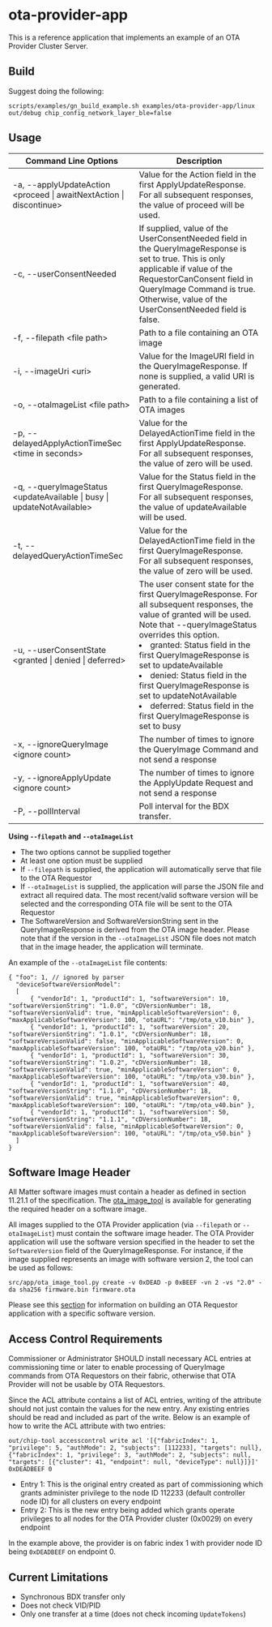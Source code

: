 ﻿# ota-provider-app

This is a reference application that implements an example of an OTA Provider
Cluster Server.

## Build

Suggest doing the following:

```
scripts/examples/gn_build_example.sh examples/ota-provider-app/linux out/debug chip_config_network_layer_ble=false
```

## Usage

| Command Line Options                                                     | Description                                                                                                                                                                                                                                                                                                                                                                                                                            |
| ------------------------------------------------------------------------ | -------------------------------------------------------------------------------------------------------------------------------------------------------------------------------------------------------------------------------------------------------------------------------------------------------------------------------------------------------------------------------------------------------------------------------------- |
| -a, --applyUpdateAction \<proceed \| awaitNextAction \| discontinue\>    | Value for the Action field in the first ApplyUpdateResponse.<br>For all subsequent responses, the value of proceed will be used.                                                                                                                                                                                                                                                                                                       |
| -c, --userConsentNeeded                                                  | If supplied, value of the UserConsentNeeded field in the QueryImageResponse is set to true. This is only applicable if value of the RequestorCanConsent field in QueryImage Command is true.<br>Otherwise, value of the UserConsentNeeded field is false.                                                                                                                                                                              |
| -f, --filepath \<file path\>                                             | Path to a file containing an OTA image                                                                                                                                                                                                                                                                                                                                                                                                 |
| -i, --imageUri \<uri\>                                                   | Value for the ImageURI field in the QueryImageResponse. If none is supplied, a valid URI is generated.                                                                                                                                                                                                                                                                                                                                 |
| -o, --otaImageList \<file path\>                                         | Path to a file containing a list of OTA images                                                                                                                                                                                                                                                                                                                                                                                         |
| -p, --delayedApplyActionTimeSec \<time in seconds\>                      | Value for the DelayedActionTime field in the first ApplyUpdateResponse.<br>For all subsequent responses, the value of zero will be used.                                                                                                                                                                                                                                                                                               |
| -q, --queryImageStatus \<updateAvailable \| busy \| updateNotAvailable\> | Value for the Status field in the first QueryImageResponse.<br>For all subsequent responses, the value of updateAvailable will be used.                                                                                                                                                                                                                                                                                                |
| -t, --delayedQueryActionTimeSec <time>                                   | Value for the DelayedActionTime field in the first QueryImageResponse.<br>For all subsequent responses, the value of zero will be used.                                                                                                                                                                                                                                                                                                |
| -u, --userConsentState \<granted \| denied \| deferred\>                 | The user consent state for the first QueryImageResponse. For all subsequent responses, the value of granted will be used.<br>Note that --queryImageStatus overrides this option.<li> granted: Status field in the first QueryImageResponse is set to updateAvailable <li> denied: Status field in the first QueryImageResponse is set to updateNotAvailable <li> deferred: Status field in the first QueryImageResponse is set to busy |
| -x, --ignoreQueryImage \<ignore count\>                                  | The number of times to ignore the QueryImage Command and not send a response                                                                                                                                                                                                                                                                                                                                                           |
| -y, --ignoreApplyUpdate \<ignore count\>                                 | The number of times to ignore the ApplyUpdate Request and not send a response                                                                                                                                                                                                                                                                                                                                                          |
| -P, --pollInterval <milliseconds>                                        | Poll interval for the BDX transfer.                                                                                                                                                                                                                                                                                                                                                                                                    |

**Using `--filepath` and `--otaImageList`**

-   The two options cannot be supplied together
-   At least one option must be supplied
-   If `--filepath` is supplied, the application will automatically serve that
    file to the OTA Requestor
-   If `--otaImageList` is supplied, the application will parse the JSON file
    and extract all required data. The most recent/valid software version will
    be selected and the corresponding OTA file will be sent to the OTA Requestor
-   The SoftwareVersion and SoftwareVersionString sent in the QueryImageResponse
    is derived from the OTA image header. Please note that if the version in the
    `--otaImageList` JSON file does not match that in the image header, the
    application will terminate.

An example of the `--otaImageList` file contents:

```
{ "foo": 1, // ignored by parser
  "deviceSoftwareVersionModel":
  [
      { "vendorId": 1, "productId": 1, "softwareVersion": 10, "softwareVersionString": "1.0.0", "cDVersionNumber": 18, "softwareVersionValid": true, "minApplicableSoftwareVersion": 0, "maxApplicableSoftwareVersion": 100, "otaURL": "/tmp/ota_v10.bin" },
      { "vendorId": 1, "productId": 1, "softwareVersion": 20, "softwareVersionString": "1.0.1", "cDVersionNumber": 18, "softwareVersionValid": false, "minApplicableSoftwareVersion": 0, "maxApplicableSoftwareVersion": 100, "otaURL": "/tmp/ota_v20.bin" },
      { "vendorId": 1, "productId": 1, "softwareVersion": 30, "softwareVersionString": "1.0.2", "cDVersionNumber": 18, "softwareVersionValid": true, "minApplicableSoftwareVersion": 0, "maxApplicableSoftwareVersion": 100, "otaURL": "/tmp/ota_v30.bin" },
      { "vendorId": 1, "productId": 1, "softwareVersion": 40, "softwareVersionString": "1.1.0", "cDVersionNumber": 18, "softwareVersionValid": true, "minApplicableSoftwareVersion": 0, "maxApplicableSoftwareVersion": 100, "otaURL": "/tmp/ota_v40.bin" },
      { "vendorId": 1, "productId": 1, "softwareVersion": 50, "softwareVersionString": "1.1.1", "cDVersionNumber": 18, "softwareVersionValid": false, "minApplicableSoftwareVersion": 0, "maxApplicableSoftwareVersion": 100, "otaURL": "/tmp/ota_v50.bin" }
  ]
}
```

## Software Image Header

All Matter software images must contain a header as defined in section 11.21.1
of the specification. The
[ota_image_tool](https://github.com/project-chip/connectedhomeip/blob/master/src/app/ota_image_tool.py)
is available for generating the required header on a software image.

All images supplied to the OTA Provider application (via `--filepath` or
`--otaImageList`) must contain the software image header. The OTA Provider
application will use the software version specified in the header to set the
`SoftwareVersion` field of the QueryImageResponse. For instance, if the image
supplied represents an image with software version 2, the tool can be used as
follows:

```
src/app/ota_image_tool.py create -v 0xDEAD -p 0xBEEF -vn 2 -vs "2.0" -da sha256 firmware.bin firmware.ota
```

Please see this
[section](https://github.com/project-chip/connectedhomeip/tree/master/examples/ota-requestor-app/linux#generate-images)
for information on building an OTA Requestor application with a specific
software version.

## Access Control Requirements

Commissioner or Administrator SHOULD install necessary ACL entries at
commissioning time or later to enable processing of QueryImage commands from OTA
Requestors on their fabric, otherwise that OTA Provider will not be usable by
OTA Requestors.

Since the ACL attribute contains a list of ACL entries, writing of the attribute
should not just contain the values for the new entry. Any existing entries
should be read and included as part of the write. Below is an example of how to
write the ACL attribute with two entries:

```
out/chip-tool accesscontrol write acl '[{"fabricIndex": 1, "privilege": 5, "authMode": 2, "subjects": [112233], "targets": null}, {"fabricIndex": 1, "privilege": 3, "authMode": 2, "subjects": null, "targets": [{"cluster": 41, "endpoint": null, "deviceType": null}]}]' 0xDEADBEEF 0
```

-   Entry 1: This is the original entry created as part of commissioning which
    grants administer privilege to the node ID 112233 (default controller node
    ID) for all clusters on every endpoint
-   Entry 2: This is the new entry being added which grants operate privileges
    to all nodes for the OTA Provider cluster (0x0029) on every endpoint

In the example above, the provider is on fabric index 1 with provider node ID
being `0xDEADBEEF` on endpoint 0.

## Current Limitations

-   Synchronous BDX transfer only
-   Does not check VID/PID
-   Only one transfer at a time (does not check incoming `UpdateTokens`)
